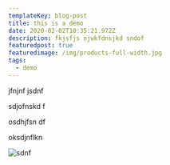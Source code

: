 ```yaml
---
templateKey: blog-post
title: this is a demo
date: 2020-02-02T10:35:21.972Z
description: fkjsfjs njwkfdnsjkd sndof
featuredpost: true
featuredimage: /img/products-full-width.jpg
tags:
  - demo
---
```

jfnjnf jsdnf 

sdjofnskd f



osdhjfsn df



oksdjnflkn

![sdnf](/img/apple-touch-icon.png "jkdsbfb")
